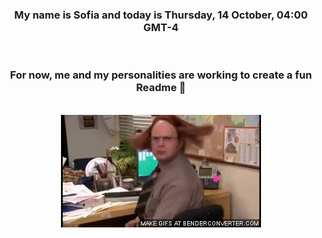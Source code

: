 


<div align="center">
<h3 >My name is Sofia and today is Thursday, 14 October, 04:00 GMT-4</h3><br>
<h3 >For now, me and my personalities are working to create a fun Readme 👋
</h3><br>
<img src='img/dwight.gif' alt='working...'/>
</div>
